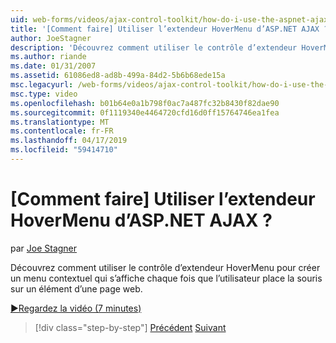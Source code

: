 ```yaml
---
uid: web-forms/videos/ajax-control-toolkit/how-do-i-use-the-aspnet-ajax-hovermenu-extender
title: '[Comment faire] Utiliser l’extendeur HoverMenu d’ASP.NET AJAX ? | Microsoft Docs'
author: JoeStagner
description: 'Découvrez comment utiliser le contrôle d’extendeur HoverMenu pour créer un menu contextuel qui s’affiche chaque fois que l’utilisateur place la souris sur un élément de r : nous...'
ms.author: riande
ms.date: 01/31/2007
ms.assetid: 61086ed8-ad8b-499a-84d2-5b6b68ede15a
msc.legacyurl: /web-forms/videos/ajax-control-toolkit/how-do-i-use-the-aspnet-ajax-hovermenu-extender
msc.type: video
ms.openlocfilehash: b01b64e0a1b798f0ac7a487fc32b8430f82dae90
ms.sourcegitcommit: 0f1119340e4464720cfd16d0ff15764746ea1fea
ms.translationtype: MT
ms.contentlocale: fr-FR
ms.lasthandoff: 04/17/2019
ms.locfileid: "59414710"
---
```

# <a name="how-do-i-use-the-aspnet-ajax-hovermenu-extender"></a>[Comment faire] Utiliser l’extendeur HoverMenu d’ASP.NET AJAX ?

par [Joe Stagner](https://github.com/JoeStagner)

Découvrez comment utiliser le contrôle d’extendeur HoverMenu pour créer un menu contextuel qui s’affiche chaque fois que l’utilisateur place la souris sur un élément d’une page web.

[&#9654;Regardez la vidéo (7 minutes)](https://channel9.msdn.com/Blogs/ASP-NET-Site-Videos/how-do-i-use-the-aspnet-ajax-hovermenu-extender)

> [!div class="step-by-step"]
> [Précédent](how-do-i-use-the-aspnet-ajax-filteredtextbox-extender.md)
> [Suivant](how-do-i-use-the-aspnet-ajax-togglebutton-extender.md)

